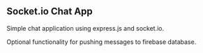 ## Socket.io Chat App ##

Simple chat application using express.js and socket.io.



Optional functionality for pushing messages to firebase database.